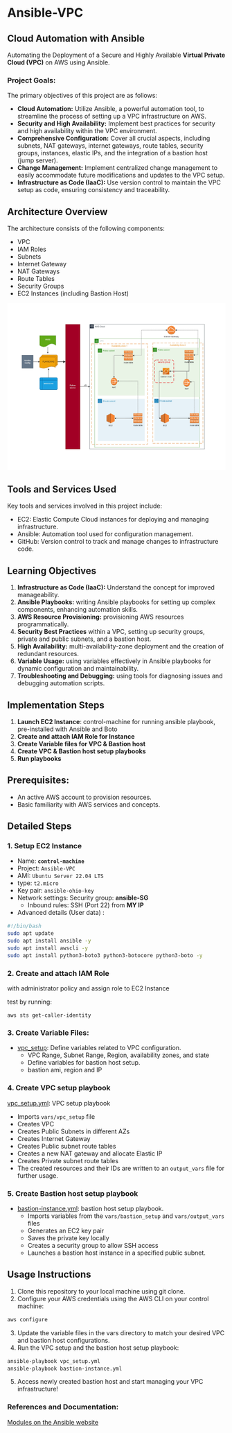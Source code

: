 # Ansible-VPC

## Cloud Automation with Ansible 
Automating the Deployment of a Secure and Highly Available **Virtual Private Cloud (VPC)** on AWS using Ansible.

### Project Goals:
The primary objectives of this project are as follows:
- **Cloud Automation:** Utilize Ansible, a powerful automation tool, to streamline the process of setting up a VPC infrastructure on AWS.
- **Security and High Availability:** Implement best practices for security and high availability within the VPC environment.
- **Comprehensive Configuration:** Cover all crucial aspects, including subnets, NAT gateways, internet gateways, route tables, security groups, instances, elastic IPs, and the integration of a bastion host (jump server).
- **Change Management:** Implement centralized change management to easily accommodate future modifications and updates to the VPC setup.
- **Infrastructure as Code (IaaC):** Use version control to maintain the VPC setup as code, ensuring consistency and traceability.

## Architecture Overview
The architecture consists of the following components:
- VPC
- IAM Roles
- Subnets
- Internet Gateway
- NAT Gateways
- Route Tables
- Security Groups
- EC2 Instances (including Bastion Host)

![Project diagram](./images/proj6.jpg)

## Tools and Services Used
Key tools and services involved in this project include:

- EC2: Elastic Compute Cloud instances for deploying and managing infrastructure.
- Ansible: Automation tool used for configuration management.
- GitHub: Version control to track and manage changes to infrastructure code.

## Learning Objectives
1. **Infrastructure as Code (IaaC):** Understand the concept for improved manageability.
2. **Ansible Playbooks:** writing Ansible playbooks for setting up complex components, enhancing automation skills.
3. **AWS Resource Provisioning:** provisioning AWS resources programmatically.
4. **Security Best Practices**  within a VPC, setting up security groups, private and public subnets, and a bastion host.
5. **High Availability:** multi-availability-zone deployment and the creation of redundant resources.
6. **Variable Usage:** using variables effectively in Ansible playbooks for dynamic configuration and maintainability.
7. **Troubleshooting and Debugging:** using tools for diagnosing issues and debugging automation scripts.


## Implementation Steps

1. **Launch EC2 Instance**: 
control-machine for running ansible playbook, pre-installed with Ansible and Boto
2. **Create and attach IAM Role for Instance**
3. **Create Variable files for VPC & Bastion host**
4. **Create VPC & Bastion host setup playbooks**
5. **Run playbooks**

## Prerequisites:
- An active AWS account to provision resources.
- Basic familiarity with AWS services and concepts.

## Detailed Steps
### 1.  Setup EC2 Instance

- Name: **`control-machine`**
- Project: `Ansible-VPC`
- AMI: `Ubuntu Server 22.04 LTS`
- type: `t2.micro`
- Key pair: `ansible-ohio-key`
- Network settings: Security group: **ansible-SG**
  - Inbound rules: SSH (Port 22) from **MY IP**
- Advanced details (User data) : 
```bash
#!/bin/bash
sudo apt update
sudo apt install ansible -y
sudo apt install awscli -y
sudo apt install python3-boto3 python3-botocore python3-boto -y
```

### 2. **Create and attach IAM Role**
with administrator policy and assign role to EC2 Instance

test by running:
``` 
aws sts get-caller-identity
```

### 3. Create Variable Files: 

- [vpc_setup](vars/vpc_setup): Define variables related to VPC configuration.
  - VPC Range, Subnet Range, Region, availability zones, and state 
  - Define variables for bastion host setup.
  - bastion ami, region and IP 

### 4. Create VPC setup playbook

[vpc_setup.yml](./vpc-setup.yml): VPC setup playbook
- Imports `vars/vpc_setup` file
- Creates VPC
- Creates Public Subnets in different AZs
- Creates Internet Gateway
- Creates Public subnet route tables
- Creates a new NAT gateway and allocate Elastic IP
- Creates Private subnet route tables
- The created resources and their IDs are written to an `output_vars` file for further usage.

### 5. Create Bastion host setup playbook

- [bastion-instance.yml](./bastion-instance.yml): bastion host setup playbook.
  - Imports variables from the `vars/bastion_setup` and `vars/output_vars` files 
  - Generates an EC2 key pair
  - Saves the private key locally 
  - Creates a security group to allow SSH access
  - Launches a bastion host instance in a specified public subnet.
 
## Usage Instructions
1. Clone this repository to your local machine using git clone.
2. Configure your AWS credentials using the AWS CLI on your control machine:
```bash 
aws configure
```
3. Update the variable files in the vars directory to match your desired VPC and bastion host configurations.
4. Run the VPC setup and the bastion host setup playbook:
```bash
ansible-playbook vpc_setup.yml
ansible-playbook bastion-instance.yml
```
5. Access  newly created bastion host and start managing your VPC infrastructure!

### References and Documentation: 
[Modules on the Ansible website](https://docs.ansible.com/ansible/2.9/modules/modules_by_category.html)


 